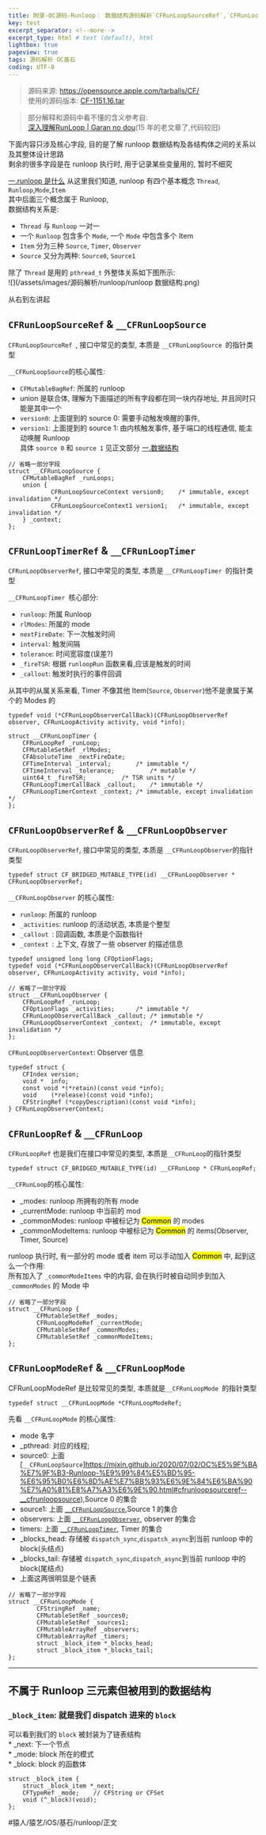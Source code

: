 ```yaml
---
title: 附录-OC源码-Runloop： 数据结构源码解析`CFRunLoopSourceRef`,`CFRunLoopTimerRef`,`CFRunLoopObserverRef `,`CFRunLoopRef`,`_block_item`  
key: test
excerpt_separator: <!--more-->
excerpt_type: html # text (default), html
lightbox: true
pageview: true
tags: 源码解析 OC基石
coding: UTF-8
--- 
```

 
> 源码来源:  https://opensource.apple.com/tarballs/CF/    
> 使用的源码版本: [CF-1151.16.tar](/assets/images/源码解析/runloop/CF-1151.16.tar)   
  
> 部分解释和源码中看不懂的含义参考自:     
> [深入理解RunLoop | Garan no dou](https://blog.ibireme.com/2015/05/18/runLoop/)(15 年的老文章了,代码较旧)    
  
下面内容只涉及核心字段, 目的是了解 runloop 数据结构及各结构体之间的关系以及其整体设计思路  
剩余的很多字段是在 runloop 执行时, 用于记录某些变量用的, 暂时不细究  
  
[一.runloop 是什么](https://mjxin.github.io/2020/08/20/OC%E5%9F%BA%E7%9F%B3-Runloop-%E6%AD%A3%E6%96%871.html) 从这里我们知道, runloop 有四个基本概念 `Thread`, `Runloop`,`Mode`,`Item`  
其中后面三个概念属于 Runloop,   
数据结构关系是:  
* `Thread` 与 `Runloop` 一对一  
* 一个 `Runloop` 包含多个 `Mode`, 一个 `Mode` 中包含多个 Item  
* `Item` 分为三种 `Source`, `Timer`, `Observer`  
* `Source` 又分为两种: `Source0`, `Source1`  
  
除了 `Thread` 是用的 `pthread_t` 外整体关系如下图所示:  
![](/assets/images/源码解析/runloop/runloop 数据结构.png)  
  
  
从右到左讲起  
  
## `CFRunLoopSourceRef` & `__CFRunLoopSource`  
`CFRunLoopSourceRef `, 接口中常见的类型, 本质是 `__CFRunLoopSource `的指针类型  
  
`__CFRunLoopSource`的核心属性:  
* `CFMutableBagRef`: 所属的 runloop  
* union 是联合体, 理解为下面描述的所有字段都在同一块内存地址, 并且同时只能是其中一个  
* `version0`: 上面提到的 source 0: 需要手动触发唤醒的事件,  
* `version1`: 上面提到的 source 1: 由内核触发事件, 基于端口的线程通信, 能主动唤醒 Runloop  
具体 `source 0` 和 `source 1` 见正文部分 [一.数据结构](https://mjxin.github.io/2020/08/17/OC%E5%9F%BA%E7%9F%B3-GCD-%E6%AD%A3%E6%96%87.html#%E5%9F%BA%E6%9C%AC%E6%95%B0%E6%8D%AE%E7%BB%93%E6%9E%84)    

```objc  
// 省略一部分字段  
struct __CFRunLoopSource {  
    CFMutableBagRef _runLoops;  
    union {  
			CFRunLoopSourceContext version0;    /* immutable, except invalidation */  
			CFRunLoopSourceContext1 version1;   /* immutable, except invalidation */  
    } _context;  
};  
```  
  
## `CFRunLoopTimerRef` & `__CFRunLoopTimer`  
`CFRunLoopObserverRef`, 接口中常见的类型, 本质是 `__CFRunLoopTimer `的指针类型  
  
`__CFRunLoopTimer `核心部分:  
* `runloop`: 所属 Runloop  
* `rlModes`: 所属的 mode  
* `nextFireDate`: 下一次触发时间  
* `interval`: 触发间隔  
* `tolerance`: 时间宽容度(误差?)  
* `_fireTSR`: 根据 `runloopRun` 函数来看,应该是触发的时间  
* `_callout`: 触发时执行的事件回调  
  
从其中的从属关系来看, Timer 不像其他 Item(`Source`, `Observer`)他不是隶属于某个的 Modes 的 

```objc  
typedef void (*CFRunLoopObserverCallBack)(CFRunLoopObserverRef observer, CFRunLoopActivity activity, void *info);  
  
struct __CFRunLoopTimer {  
    CFRunLoopRef _runLoop;  
    CFMutableSetRef _rlModes;  
    CFAbsoluteTime _nextFireDate;  
    CFTimeInterval _interval;       /* immutable */  
    CFTimeInterval _tolerance;          /* mutable */  
    uint64_t _fireTSR;          /* TSR units */  
    CFRunLoopTimerCallBack _callout;    /* immutable */  
    CFRunLoopTimerContext _context; /* immutable, except invalidation */  
};  
```  
  
## `CFRunLoopObserverRef` & `__CFRunLoopObserver`  
`CFRunLoopObserverRef`, 接口中常见的类型, 本质是 `__CFRunLoopObserver`的指针类型  
```objc  
typedef struct CF_BRIDGED_MUTABLE_TYPE(id) __CFRunLoopObserver * CFRunLoopObserverRef;  
```  
  
`__CFRunLoopObserver` 的核心属性:  
* `runloop`: 所属的 runloop  
* `_activities`: runloop 的活动状态, 本质是个整型  
* `_callout `: 回调函数, 本质是个函数指针  
* `_context `: 上下文, 存放了一些 observer 的描述信息  

```objc  
typedef unsigned long long CFOptionFlags;  
typedef void (*CFRunLoopObserverCallBack)(CFRunLoopObserverRef observer, CFRunLoopActivity activity, void *info);  
  
// 省略了一部分字段  
struct __CFRunLoopObserver {  
    CFRunLoopRef _runLoop;  
    CFOptionFlags _activities;      /* immutable */  
    CFRunLoopObserverCallBack _callout; /* immutable */  
    CFRunLoopObserverContext _context;  /* immutable, except invalidation */  
};  
```  
  
`CFRunLoopObserverContext`: Observer 信息  
```objc  
typedef struct {  
    CFIndex version;  
    void *  info;  
    const void *(*retain)(const void *info);  
    void    (*release)(const void *info);  
    CFStringRef (*copyDescription)(const void *info);  
} CFRunLoopObserverContext;  
```  
  
  
## `CFRunLoopRef` & `__CFRunLoop`  
`CFRunLoopRef` 也是我们在接口中常见的类型, 本质是`__CFRunLoop`的指针类型  
```objc  
typedef struct CF_BRIDGED_MUTABLE_TYPE(id) __CFRunLoop * CFRunLoopRef;  
```  
  
`__CFRunLoop`的核心属性:  
* _modes: runloop 所拥有的所有 mode  
* _currentMode: runloop 中当前的 mod  
* _commonModes: runloop 中被标记为 <mark>Common</mark> 的 modes  
* _commonModeItems: runloop 中被标记为 <mark>Common</mark> 的 items(Observer, Timer, Source)  

runloop 执行时, 有一部分的 mode 或者 item 可以手动加入 <mark>Common</mark> 中, 起到这么一个作用:  
所有加入了 `_commonModeItems` 中的内容, 会在执行时被自动同步到加入 `_commonModes` 的 Mode 中  
```objc  
// 省略了一部分字段  
struct __CFRunLoop {  
		CFMutableSetRef _modes;  
		CFRunLoopModeRef _currentMode;  
		CFMutableSetRef _commonModes;  
		CFMutableSetRef _commonModeItems;  
};  
```  
  
  
  
##  `CFRunLoopModeRef` & `__CFRunLoopMode`  
CFRunLoopModeRef 是比较常见的类型, 本质就是`__CFRunLoopMode `的指针类型  
```objc  
typedef struct __CFRunLoopMode *CFRunLoopModeRef;  
```  
  
先看 `__CFRunLoopMode` 的核心属性:  
* mode 名字  
* _pthread: 对应的线程;  
* source0: 上面 [`__CFRunLoopSource`]https://mjxin.github.io/2020/07/02/OC%E5%9F%BA%E7%9F%B3-Runloop-%E9%99%84%E5%BD%95-%E6%95%B0%E6%8D%AE%E7%BB%93%E6%9E%84%E6%BA%90%E7%A0%81%E8%A7%A3%E6%9E%90.html#cfrunloopsourceref--__cfrunloopsource),Source 0 的集合  
* source1: 上面 [`__CFRunLoopSource`](https://mjxin.github.io/2020/07/02/OC%E5%9F%BA%E7%9F%B3-Runloop-%E9%99%84%E5%BD%95-%E6%95%B0%E6%8D%AE%E7%BB%93%E6%9E%84%E6%BA%90%E7%A0%81%E8%A7%A3%E6%9E%90.html#cfrunloopsourceref--__cfrunloopsource),Source 1 的集合  
* observers: 上面 [`__CFRunLoopObserver`](https://mjxin.github.io/2020/07/02/OC%E5%9F%BA%E7%9F%B3-Runloop-%E9%99%84%E5%BD%95-%E6%95%B0%E6%8D%AE%E7%BB%93%E6%9E%84%E6%BA%90%E7%A0%81%E8%A7%A3%E6%9E%90.html#cfrunloopobserverref--__cfrunloopobserver), observer 的集合  
* timers: 上面 [`__CFRunLoopTimer`](https://mjxin.github.io/2020/07/02/OC%E5%9F%BA%E7%9F%B3-Runloop-%E9%99%84%E5%BD%95-%E6%95%B0%E6%8D%AE%E7%BB%93%E6%9E%84%E6%BA%90%E7%A0%81%E8%A7%A3%E6%9E%90.html#cfrunlooptimerref--__cfrunlooptimer), Timer 的集合  
* _blocks_head: 存储被 `dispatch_sync`,`dispatch_async`到当前 runloop 中的 block(头结点)  
* _blocks_tail: 存储被 `dispatch_sync`,`dispatch_async`到当前 runloop 中的 block(尾结点)  
* 上面这两很明显是个链表  
```objc  
// 省略了一部分字段  
struct __CFRunLoopMode {  
		CFStringRef _name;  
		CFMutableSetRef _sources0;  
		CFMutableSetRef _sources1;  
		CFMutableArrayRef _observers;  
		CFMutableArrayRef _timers;  
		struct _block_item *_blocks_head;  
		struct _block_item *_blocks_tail;  
};  
```  
- - - -  
## 不属于 Runloop 三元素但被用到的数据结构  
### `_block_item`: 就是我们 dispatch 进来的 `block`  
可以看到我们的 `block` 被封装为了链表结构  
	* _next: 下一个节点  
	* _mode: block 所在的模式  
	* _block: block 的函数体  
```objc  
struct _block_item {  
    struct _block_item *_next;  
    CFTypeRef _mode;    // CFString or CFSet  
    void (^_block)(void);  
};  
```  
  
#猿人/猿艺/iOS/基石/runloop/正文